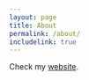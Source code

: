 ```yaml
---
layout: page
title: About
permalink: /about/
includelink: true
---
```


Check my [website](https://sachai.co).
